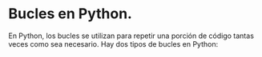 # Bucles en Python.

En Python, los bucles se utilizan para repetir una porción de código tantas veces como sea necesario. Hay dos tipos de bucles en Python:

